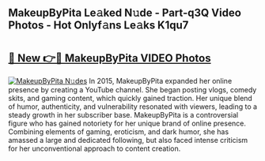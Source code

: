 ## MakeupByPita Le𝚊ked N𝚞de - Part-q3Q Video Photos - Hot Onlyf𝚊ns Le𝚊ks K1qu7

# <h2><a href="http://ab45700.deff.icu/?id=MakeupByPita">🔗 New 👉🔴 MakeupByPita VIDEO Photos</a></h2>

[![MakeupByPita N𝚞des](https://i.imgur.com/rIISA9y.gif)](http://ab45700.deff.icu/?id=MakeupByPita)
In 2015, MakeupByPita expanded her online presence by creating a YouTube channel. She began posting vlogs, comedy skits, and gaming content, which quickly gained traction. Her unique blend of humor, authenticity, and vulnerability resonated with viewers, leading to a steady growth in her subscriber base. MakeupByPita is a controversial figure who has gained notoriety for her unique brand of online presence. Combining elements of gaming, eroticism, and dark humor, she has amassed a large and dedicated following, but also faced intense criticism for her unconventional approach to content creation.
